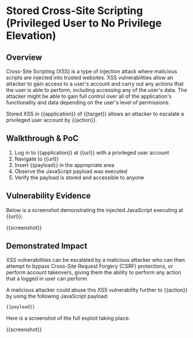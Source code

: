 # Stored Cross-Site Scripting (Privileged User to No Privilege Elevation)

## Overview

Cross-Site Scripting (XSS) is a type of injection attack where malicious scripts are injected into trusted websites. XSS vulnerabilities allow an attacker to gain access to a user's account and carry out any actions that the user is able to perform, including accessing any of the user's data. The attacker might be able to gain full control over all of the application's functionality and data depending on the user's level of permissions.

Stored XSS in {{application}} of {{target}} allows an attacker to escalate a privileged user account by {{action}}.

## Walkthrough & PoC

1. Log in to {{application}} at {{url}} with a privileged user account
1. Navigate to {{url}}
1. Insert {{payload}} in the appropriate area
1. Observe the JavaScript payload was executed
1. Verify the payload is stored and accessible to anyone

## Vulnerability Evidence

Below is a screenshot demonstrating the injected JavaScript executing at {{url}}:

{{screenshot}}

## Demonstrated Impact

XSS vulnerabilities can be escalated by a malicious attacker who can then attempt to bypass Cross-Site Request Forgery (CSRF) protections, or perform account takeovers, giving them the ability to perform any action that a logged in user can perform.

A malicious attacker could abuse this XSS vulnerability further to {{action}} by using the following JavaScript payload:

```javascript
{{payload}}
```

Here is a screenshot of the full exploit taking place:

{{screenshot}}
